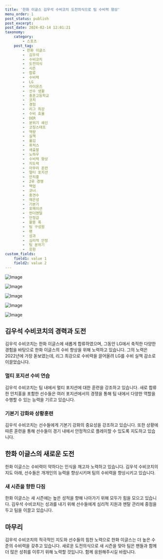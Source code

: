 ```yaml
---
title: '한화 이글스 김우석 수비코치 도전의식으로 팀 수비력 향상'
menu_order: 1
post_status: publish
post_excerpt: 
post_date: 2024-02-14 12:01:21
taxonomy:
    category:
        - 스포츠
    post_tag:
        - 한화 이글스
        -  김우석
        -  수비코치
        -  도전의식
        -  시즌
        -  합류
        -  수비력
        -  LG
        -  라이온즈
        -  선수 생활
        -  충훈고등학교
        -  코치
        -  경험
        -  리그 최강
        -  수비 효율
        -  DER
        -  분위기 쇄신
        -  코칭스태프
        -  역량
        -  실책
        -  옮김
        -  퓨처스
        -  새출발
        -  노하우
        -  수비력 향상
        -  지도력
        -  마무리 훈련
        -  멀티 포지션
        -  안치홍
        -  2루 경쟁
        -  백업
        -  코너
        -  중견수
        -  채은성
        -  기본기
        -  포메이션
        -  펀더멘털
        -  안정감
        -  활용 폭
        -  팀 구성원
        -  팬
        -  성과
        -  심리적 안정
        -  팀 분위기
        -  응원
custom_fields:
    field1: value 1
    field2: value 2
---
```


![Image](https://imgnews.pstatic.net/image/117/2024/02/14/0003806336_001_20240214064001258.jpg?type=w647)

![Image](https://imgnews.pstatic.net/image/117/2024/02/14/0003806336_002_20240214064001306.jpg?type=w647)

![Image](https://imgnews.pstatic.net/image/117/2024/02/14/0003806336_003_20240214064001353.jpg?type=w647)

![Image](https://imgnews.pstatic.net/image/117/2024/02/14/0003806336_004_20240214064001404.jpg?type=w647)

![Image](https://imgnews.pstatic.net/image/117/2024/02/14/0003806336_005_20240214064001443.jpg?type=w647)

## 김우석 수비코치의 경력과 도전
김우석 수비코치는 한화 이글스에 새롭게 합류하였으며, 그동안 LG에서 축적한 다양한 경험을 바탕으로 한화 이글스의 수비 향상을 위해 노력하고 있습니다. 그의 노력은 2022년에 가장 돋보였는데, 리그 최강으로 수비력을 끌어올려 LG를 수비 실책 감소로 이끌었습니다.
### 멀티 포지션 수비 연습
김우석 수비코치는 팀 내에서 멀티 포지션에 대한 훈련을 강조하고 있습니다. 새로 합류한 안치홍을 포함한 선수들은 여러 포지션에서의 경쟁을 통해 팀 내에서 다양한 역할을 수행할 수 있는 능력을 기르고 있습니다.
### 기본기 강화와 상황훈련
김우석 수비코치는 선수들에게 기본기 강화의 중요성을 강조하고 있습니다. 또한 상황에 따른 훈련을 통해 선수들이 경기 내에서 안정적으로 플레이할 수 있도록 지도하고 있습니다.
## 한화 이글스의 새로운 도전
한화 이글스는 수비력이 약하다는 인식을 깨고자 노력하고 있습니다. 김우석 수비코치의 지도 아래, 선수들은 개개인의 능력을 향상시키며 팀의 수비력을 향상시키고 있습니다.
### 새 시즌을 향한 다짐
한화 이글스는 새 시즌에는 높은 성적을 향해 나아가기 위해 모두가 힘을 모으고 있습니다. 김우석 수비코치는 성과를 내기 위해 선수들에게 심리적 지원과 멘탈 관리에 중점을 두고 팀을 이끌고 있습니다.
## 마무리
김우석 수비코치의 적극적인 지도와 선수들의 힘찬 노력으로 한화 이글스는 더 높은 수준의 수비력을 갖추고 있습니다. 새로운 도전의식으로 새 시즌을 맞아 팀은 팬들과 함께 더 많은 성취를 이루기 위해 노력할 것입니다. 함께 응원해주시길 바랍니다.
